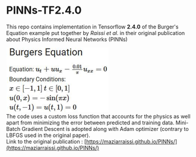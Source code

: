# PINNs-TF2.4.0
This repo contains implementation in Tensorflow **2.4.0** of the Burger's Equation example put together by *Raissi et al.* in their original publication about Physics Informed Neural Networks (PINNs)  

![burger.JPG](burger.JPG)  
The code uses a custom loss function that accounts for the physics as well apart from minimizing the error between predicted and training data. Mini-Batch Gradient Descent is adopted along with Adam optimizer (contrary to LBFGS used in the original paper).  
Link to the original publication : [https://maziarraissi.github.io/PINNs/](https://maziarraissi.github.io/PINNs/)
